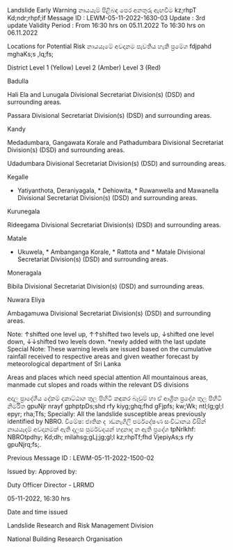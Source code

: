 Landslide Early Warning නායයෑම් පිළිබඳ පෙර අනතුරු ඇඟවීම kz;rhpT Kd;ndr;rhpf;if Message ID : LEWM-05-11-2022-1630-03 Update : 3rd update Validity Period : From 16:30 hrs on 05.11.2022 To 16:30 hrs on 06.11.2022

Locations for Potential Risk නායයෑමේ අවදානම පැවතිය හැකි ප්‍රමේශ fdjpahd mghaKs;s ,lq;fs;

District Level 1 (Yellow) Level 2 (Amber) Level 3 (Red)

Badulla

Hali Ela and Lunugala Divisional Secretariat Division(s) (DSD) and surrounding areas.

Passara Divisional Secretariat Division(s) (DSD) and surrounding areas.

Kandy

Medadumbara, Gangawata Korale and Pathadumbara Divisional Secretariat Division(s) (DSD) and surrounding areas.

Udadumbara Divisional Secretariat Division(s) (DSD) and surrounding areas.

Kegalle

* Yatiyanthota, Deraniyagala, * Dehiowita, * Ruwanwella and Mawanella Divisional Secretariat Division(s) (DSD) and surrounding areas.

Kurunegala

Rideegama Divisional Secretariat Division(s) (DSD) and surrounding areas.

Matale

* Ukuwela, * Ambanganga Korale, * Rattota and * Matale Divisional Secretariat Division(s) (DSD) and surrounding areas.

Moneragala

Bibila Divisional Secretariat Division(s) (DSD) and surrounding areas.

Nuwara Eliya

Ambagamuwa Divisional Secretariat Division(s) (DSD) and surrounding areas.

Note: ↑shifted one level up, ↑↑shifted two levels up, ↓shifted one level down, ↓↓shifted two levels down. *newly added with the last update Special Note: These warning levels are issued based on the cumulative rainfall received to respective areas and given weather forecast by meteorological department of Sri Lanka

Areas and places which need special attention All mountainous areas, manmade cut slopes and roads within the relevant DS divisions

අදාල ප්‍රාදේශීය දේකම් දකාට්ඨාශ තුල පිහිටි කඳුකර බෑවුම් හා ඒ ආශ්‍රිත ප්‍රදේශ තුල පිහිටි නිර්මිත gpuNjr nrayf gphptpDs;shd rfy kiyg;ghq;fhd gFjpfs; kw;Wk; ntl;lg;gl;l epyr; rha;Tfs; Specially: All the landslide susceptible areas previously identified by NBRO. විමේෂ: ජාතික ද ාඩනැගිලි පර්මදේෂණ සංවිධානය විසින් නායයෑදම් අවදානමක් ඇති දලස පුර්මවදයන් හදුනාද න ඇති ප්‍රදේශ tpNrlkhf: NBROtpdhy; Kd;dh; milahsg;gLj;jg;gl;l kz;rhpTf;fhd VjepiyAs;s rfy gpuNjrq;fs;.

Previous Message ID : LEWM-05-11-2022-1500-02

Issued by: Approved by:

Duty Officer Director - LRRMD

05-11-2022, 16:30 hrs

Date and time issued

Landslide Research and Risk Management Division

National Building Research Organisation